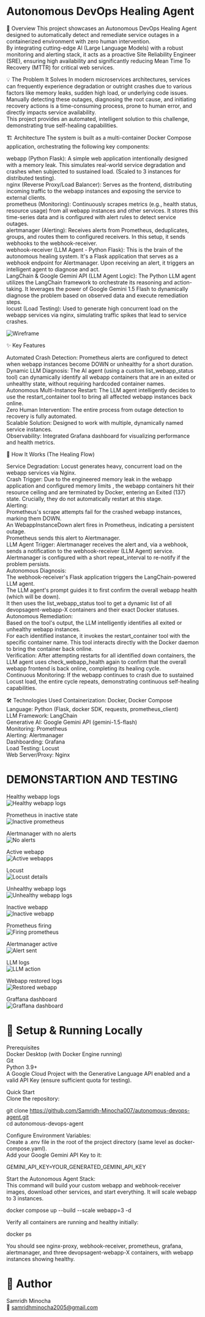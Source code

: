 # Autonomous DevOps Healing Agent
🚀 Overview
This project showcases an Autonomous DevOps Healing Agent designed to automatically detect and remediate service outages in a containerized environment with zero human intervention.<br>
By integrating cutting-edge AI (Large Language Models) with a robust monitoring and alerting stack, it acts as a proactive Site Reliability Engineer (SRE), ensuring high availability and significantly reducing Mean Time To Recovery (MTTR) for critical web services.<br>

💡 The Problem It Solves
In modern microservices architectures, services can frequently experience degradation or outright crashes due to various factors like memory leaks, sudden high load, or underlying code issues.<br>
Manually detecting these outages, diagnosing the root cause, and initiating recovery actions is a time-consuming process, prone to human error, and directly impacts service availability.<br>
This project provides an automated, intelligent solution to this challenge, demonstrating true self-healing capabilities.<br>

🏗️ Architecture
The system is built as a multi-container Docker Compose application, orchestrating the following key components:<br>

webapp (Python Flask): A simple web application intentionally designed with a memory leak. This simulates real-world service degradation and crashes when subjected to sustained load. (Scaled to 3 instances for distributed testing).<br>
nginx (Reverse Proxy/Load Balancer): Serves as the frontend, distributing incoming traffic to the webapp instances and exposing the service to external clients.<br>
prometheus (Monitoring): Continuously scrapes metrics (e.g., health status, resource usage) from all webapp instances and other services. It stores this time-series data and is configured with alert rules to detect service outages.<br>
alertmanager (Alerting): Receives alerts from Prometheus, deduplicates, groups, and routes them to configured receivers. In this setup, it sends webhooks to the webhook-receiver.<br>
webhook-receiver (LLM Agent - Python Flask): This is the brain of the autonomous healing system. It's a Flask application that serves as a webhook endpoint for Alertmanager. Upon receiving an alert, it triggers an intelligent agent to diagnose and act.<br>
LangChain & Google Gemini API (LLM Agent Logic): The Python LLM agent utilizes the LangChain framework to orchestrate its reasoning and action-taking. It leverages the power of Google Gemini 1.5 Flash to dynamically diagnose the problem based on observed data and execute remediation steps.<br>
locust (Load Testing): Used to generate high concurrent load on the webapp services via nginx, simulating traffic spikes that lead to service crashes.<br>

![Wireframe](assets/wireframe.png)<br>

✨ Key Features

Automated Crash Detection: Prometheus alerts are configured to detect when webapp instances become DOWN or unhealthy for a short duration.<br>
Dynamic LLM Diagnosis: The AI agent (using a custom list_webapp_status tool) can dynamically identify all webapp containers that are in an exited or unhealthy state, without requiring hardcoded container names.<br>
Autonomous Multi-Instance Restart: The LLM agent intelligently decides to use the restart_container tool to bring all affected webapp instances back online.<br>
Zero Human Intervention: The entire process from outage detection to recovery is fully automated.<br>
Scalable Solution: Designed to work with multiple, dynamically named service instances.<br>
Observability: Integrated Grafana dashboard for visualizing performance and health metrics.<br>

🚀 How It Works (The Healing Flow)

Service Degradation: Locust generates heavy, concurrent load  on the webapp services via Nginx.<br>
Crash Trigger: Due to the engineered memory leak in the webapp application and configured memory limits , the webapp containers hit their resource ceiling and are terminated by Docker, entering an Exited (137) state. Crucially, they do not automatically restart at this stage.<br>
Alerting:<br>
Prometheus's scrape attempts fail for the crashed webapp instances, marking them DOWN.<br>
An WebappInstanceDown alert fires in Prometheus, indicating a persistent outage.<br>
Prometheus sends this alert to Alertmanager.<br>
LLM Agent Trigger: Alertmanager receives the alert and, via a webhook, sends a notification to the webhook-receiver (LLM Agent) service. Alertmanager is configured with a short repeat_interval to re-notify if the problem persists.<br>
Autonomous Diagnosis:<br>
The webhook-receiver's Flask application triggers the LangChain-powered LLM agent.<br>
The LLM agent's prompt guides it to first confirm the overall webapp health (which will be down).<br>
It then uses the list_webapp_status tool to get a dynamic list of all devopsagent-webapp-X containers and their exact Docker statuses.<br>
Autonomous Remediation:<br>
Based on the tool's output, the LLM intelligently identifies all exited or unhealthy webapp instances.<br>
For each identified instance, it invokes the restart_container tool with the specific container name. This tool interacts directly with the Docker daemon to bring the container back online.<br>
Verification: After attempting restarts for all identified down containers, the LLM agent uses check_webapp_health again to confirm that the overall webapp frontend is back online, completing its healing cycle.<br>
Continuous Monitoring: If the webapp continues to crash due to sustained Locust load, the entire cycle repeats, demonstrating continuous self-healing capabilities.<br>

🛠️ Technologies Used
Containerization: Docker, Docker Compose<br>
Language: Python (Flask, docker SDK, requests, prometheus_client)<br>
LLM Framework: LangChain<br>
Generative AI: Google Gemini API (gemini-1.5-flash)<br>
Monitoring: Prometheus<br>
Alerting: Alertmanager<br>
Dashboarding: Grafana<br>
Load Testing: Locust<br>
Web Server/Proxy: Nginx<br>

# DEMONSTARTION AND TESTING

Healthy webapp logs<br>
![Healthy webapp logs](assets/healthy-webapp-1.png)

Prometheus in inactive state<br>
![Inactive prometheus](assets/prometheus-inactive.png)

Alertmanager with no alerts<br>
![No alerts](assets/alertmanager-inactive.png)

Active webapp<br>
![Active webapps](assets/webapp-active.png)

Locust<br>
![Locust details](assets/locust.png)

Unhealthy webapp logs<br>
![Unhealthy webapp logs](assets/webapp-down-logs.png)

Inactive webapp<br>
![Inactive webapp](assets/webapp-down.png)

Prometheus firing<br>
![Firing prometheus](assets/prometheus-firing.png)

Alertmanager active<br>
![Alert sent](assets/alertmanager-active.png)

LLM logs<br>
![LLM action](assets/webhook-agent-logs.png)

Webapp restored logs<br>
![Restored webapp](assets/webapp-restored-by-agent.png)

Graffana dashboard<br>
![Graffana dashboard](assets/graffana-dashboard.png)

# 🚀 Setup & Running Locally
Prerequisites<br>
Docker Desktop (with Docker Engine running)<br>
Git<br>
Python 3.9+<br>
A Google Cloud Project with the Generative Language API enabled and a valid API Key (ensure sufficient quota for testing).<br>

Quick Start<br>
Clone the repository:<br>

git clone https://github.com/Samridh-Minocha007/autonomous-devops-agent.git<br>
cd autonomous-devops-agent<br>

Configure Environment Variables:<br>
Create a .env file in the root of the project directory (same level as docker-compose.yaml).<br>
Add your Google Gemini API Key to it:<br>

GEMINI_API_KEY=YOUR_GENERATED_GEMINI_API_KEY<br>

Start the Autonomous Agent Stack:<br>
This command will build your custom webapp and webhook-receiver images, download other services, and start everything. It will scale webapp to 3 instances.<br>

docker compose up --build --scale webapp=3 -d<br>

Verify all containers are running and healthy initially:<br>

docker ps<br>

You should see nginx-proxy, webhook-receiver, prometheus, grafana, alertmanager, and three devopsagent-webapp-X containers, with webapp instances showing healthy.<br>

# 📅 Author
Samridh Minocha<br>
📧 samridhminocha2005@gmail.com





























